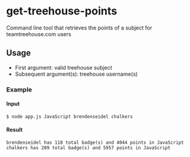 # get-treehouse-points
Command line tool that retrieves the points of a subject for teamtreehouse.com users

## Usage
- First argument: valid treehouse subject
- Subsequent argument(s): treehouse username(s)

### Example
#### Input
```
$ node app.js JavaScript brendenseidel chalkers
```
#### Result
```
brendenseidel has 118 total badge(s) and 4044 points in JavaScript
chalkers has 209 total badge(s) and 5957 points in JavaScript
```
